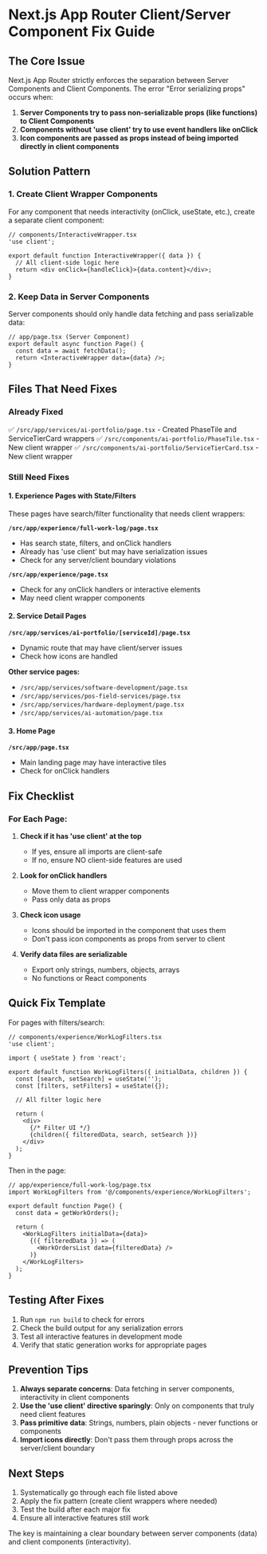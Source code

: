 # Next.js App Router Client/Server Component Fix Guide

## The Core Issue
Next.js App Router strictly enforces the separation between Server Components and Client Components. The error "Error serializing props" occurs when:

1. **Server Components try to pass non-serializable props (like functions) to Client Components**
2. **Components without 'use client' try to use event handlers like onClick**
3. **Icon components are passed as props instead of being imported directly in client components**

## Solution Pattern

### 1. Create Client Wrapper Components
For any component that needs interactivity (onClick, useState, etc.), create a separate client component:

```tsx
// components/InteractiveWrapper.tsx
'use client';

export default function InteractiveWrapper({ data }) {
  // All client-side logic here
  return <div onClick={handleClick}>{data.content}</div>;
}
```

### 2. Keep Data in Server Components
Server components should only handle data fetching and pass serializable data:

```tsx
// app/page.tsx (Server Component)
export default async function Page() {
  const data = await fetchData();
  return <InteractiveWrapper data={data} />;
}
```

## Files That Need Fixes

### Already Fixed
✅ `/src/app/services/ai-portfolio/page.tsx` - Created PhaseTile and ServiceTierCard wrappers
✅ `/src/components/ai-portfolio/PhaseTile.tsx` - New client wrapper
✅ `/src/components/ai-portfolio/ServiceTierCard.tsx` - New client wrapper

### Still Need Fixes

#### 1. Experience Pages with State/Filters
These pages have search/filter functionality that needs client wrappers:

**`/src/app/experience/full-work-log/page.tsx`**
- Has search state, filters, and onClick handlers
- Already has 'use client' but may have serialization issues
- Check for any server/client boundary violations

**`/src/app/experience/page.tsx`**
- Check for any onClick handlers or interactive elements
- May need client wrapper components

#### 2. Service Detail Pages
**`/src/app/services/ai-portfolio/[serviceId]/page.tsx`**
- Dynamic route that may have client/server issues
- Check how icons are handled

**Other service pages:**
- `/src/app/services/software-development/page.tsx`
- `/src/app/services/pos-field-services/page.tsx`
- `/src/app/services/hardware-deployment/page.tsx`
- `/src/app/services/ai-automation/page.tsx`

#### 3. Home Page
**`/src/app/page.tsx`**
- Main landing page may have interactive tiles
- Check for onClick handlers

## Fix Checklist

### For Each Page:

1. **Check if it has 'use client' at the top**
   - If yes, ensure all imports are client-safe
   - If no, ensure NO client-side features are used

2. **Look for onClick handlers**
   - Move them to client wrapper components
   - Pass only data as props

3. **Check icon usage**
   - Icons should be imported in the component that uses them
   - Don't pass icon components as props from server to client

4. **Verify data files are serializable**
   - Export only strings, numbers, objects, arrays
   - No functions or React components

## Quick Fix Template

For pages with filters/search:

```tsx
// components/experience/WorkLogFilters.tsx
'use client';

import { useState } from 'react';

export default function WorkLogFilters({ initialData, children }) {
  const [search, setSearch] = useState('');
  const [filters, setFilters] = useState({});
  
  // All filter logic here
  
  return (
    <div>
      {/* Filter UI */}
      {children({ filteredData, search, setSearch })}
    </div>
  );
}
```

Then in the page:

```tsx
// app/experience/full-work-log/page.tsx
import WorkLogFilters from '@/components/experience/WorkLogFilters';

export default function Page() {
  const data = getWorkOrders();
  
  return (
    <WorkLogFilters initialData={data}>
      {({ filteredData }) => (
        <WorkOrdersList data={filteredData} />
      )}
    </WorkLogFilters>
  );
}
```

## Testing After Fixes

1. Run `npm run build` to check for errors
2. Check the build output for any serialization errors
3. Test all interactive features in development mode
4. Verify that static generation works for appropriate pages

## Prevention Tips

1. **Always separate concerns**: Data fetching in server components, interactivity in client components
2. **Use the 'use client' directive sparingly**: Only on components that truly need client features
3. **Pass primitive data**: Strings, numbers, plain objects - never functions or components
4. **Import icons directly**: Don't pass them through props across the server/client boundary

## Next Steps

1. Systematically go through each file listed above
2. Apply the fix pattern (create client wrappers where needed)
3. Test the build after each major fix
4. Ensure all interactive features still work

The key is maintaining a clear boundary between server components (data) and client components (interactivity).
